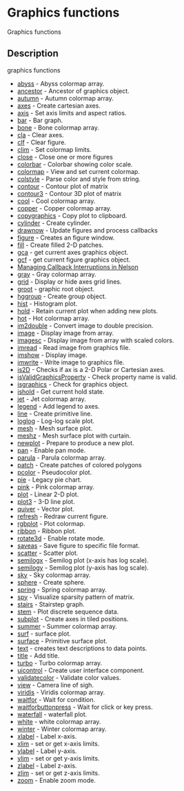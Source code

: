# Graphics functions

Graphics functions

## Description

graphics functions

- [abyss](abyss.md) - Abyss colormap array.
- [ancestor](ancestor.md) - Ancestor of graphics object.
- [autumn](autumn.md) - Autumn colormap array.
- [axes](axes.md) - Create cartesian axes.
- [axis](axis.md) - Set axis limits and aspect ratios.
- [bar](bar.md) - Bar graph.
- [bone](bone.md) - Bone colormap array.
- [cla](cla.md) - Clear axes.
- [clf](clf.md) - Clear figure.
- [clim](clim.md) - Set colormap limits.
- [close](close.md) - Close one or more figures
- [colorbar](colorbar.md) - Colorbar showing color scale.
- [colormap](colormap.md) - View and set current colormap.
- [colstyle](colstyle.md) - Parse color and style from string.
- [contour](contour.md) - Contour plot of matrix
- [contour3](contour3.md) - Contour 3D plot of matrix
- [cool](cool.md) - Cool colormap array.
- [copper](copper.md) - Copper colormap array.
- [copygraphics](copygraphics.md) - Copy plot to clipboard.
- [cylinder](cylinder.md) - Create cylinder.
- [drawnow](drawnow.md) - Update figures and process callbacks
- [figure](figure.md) - Creates an figure window.
- [fill](fill.md) - Create filled 2-D patches.
- [gca](gca.md) - get current axes graphics object.
- [gcf](gcf.md) - get current figure graphics object.
- [Managing Callback Interruptions in Nelson](graphical_callback.md)
- [gray](gray.md) - Gray colormap array.
- [grid](grid.md) - Display or hide axes grid lines.
- [groot](groot.md) - graphic root object.
- [hggroup](hggroup.md) - Create group object.
- [hist](hist.md) - Histogram plot.
- [hold](hold.md) - Retain current plot when adding new plots.
- [hot](hot.md) - Hot colormap array.
- [im2double](im2double.md) - Convert image to double precision.
- [image](image.md) - Display image from array.
- [imagesc](imagesc.md) - Display image from array with scaled colors.
- [imread](imread.md) - Read image from graphics file.
- [imshow](imshow.md) - Display image.
- [imwrite](imwrite.md) - Write image to graphics file.
- [is2D](is2D.md) - Checks if ax is a 2-D Polar or Cartesian axes.
- [isValidGraphicsProperty](isValidGraphicsProperty.md) - Check property name is valid.
- [isgraphics](isgraphics.md) - Check for graphics object.
- [ishold](ishold.md) - Get current hold state.
- [jet](jet.md) - Jet colormap array.
- [legend](legend.md) - Add legend to axes.
- [line](line.md) - Create primitive line.
- [loglog](loglog.md) - Log-log scale plot.
- [mesh](mesh.md) - Mesh surface plot.
- [meshz](meshz.md) - Mesh surface plot with curtain.
- [newplot](newplot.md) - Prepare to produce a new plot.
- [pan](pan.md) - Enable pan mode.
- [parula](parula.md) - Parula colormap array.
- [patch](patch.md) - Create patches of colored polygons
- [pcolor](pcolor.md) - Pseudocolor plot.
- [pie](pie.md) - Legacy pie chart.
- [pink](pink.md) - Pink colormap array.
- [plot](plot.md) - Linear 2-D plot.
- [plot3](plot3.md) - 3-D line plot.
- [quiver](quiver.md) - Vector plot.
- [refresh](refresh.md) - Redraw current figure.
- [rgbplot](rgbplot.md) - Plot colormap.
- [ribbon](ribbon.md) - Ribbon plot.
- [rotate3d](rotate3d.md) - Enable rotate mode.
- [saveas](saveas.md) - Save figure to specific file format.
- [scatter](scatter.md) - Scatter plot.
- [semilogx](semilogx.md) - Semilog plot (x-axis has log scale).
- [semilogy](semilogy.md) - Semilog plot (y-axis has log scale).
- [sky](sky.md) - Sky colormap array.
- [sphere](sphere.md) - Create sphere.
- [spring](spring.md) - Spring colormap array.
- [spy](spy.md) - Visualize sparsity pattern of matrix.
- [stairs](stairs.md) - Stairstep graph.
- [stem](stem.md) - Plot discrete sequence data.
- [subplot](subplot.md) - Create axes in tiled positions.
- [summer](summer.md) - Summer colormap array.
- [surf](surf.md) - surface plot.
- [surface](surface.md) - Primitive surface plot.
- [text](text.md) - creates text descriptions to data points.
- [title](title.md) - Add title.
- [turbo](turbo.md) - Turbo colormap array.
- [uicontrol](uicontrol.md) - Create user interface component.
- [validatecolor](validatecolor.md) - Validate color values.
- [view](view.md) - Camera line of sigh.
- [viridis](viridis.md) - Viridis colormap array.
- [waitfor](waitfor.md) - Wait for condition.
- [waitforbuttonpress](waitforbuttonpress.md) - Wait for click or key press.
- [waterfall](waterfall.md) - waterfall plot.
- [white](white.md) - white colormap array.
- [winter](winter.md) - Winter colormap array.
- [xlabel](xlabel.md) - Label x-axis.
- [xlim](xlim.md) - set or get x-axis limits.
- [ylabel](ylabel.md) - Label y-axis.
- [ylim](ylim.md) - set or get y-axis limits.
- [zlabel](zlabel.md) - Label z-axis.
- [zlim](zlim.md) - set or get z-axis limits.
- [zoom](zoom.md) - Enable zoom mode.
